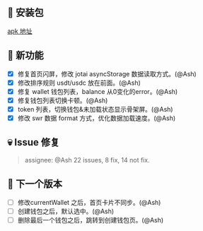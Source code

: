 ## 🚀 安装包

[apk 地址](https://dalveywallet.s3.ap-northeast-1.amazonaws.com/release/apks/build-1730901360870.apk)

## 🎉 新功能

- [x] 修复首页闪屏，修改 jotai asyncStorage 数据读取方式。(@Ash)
- [x] 修改排序规则 usdt/usdc 放在前面。(@Ash)
- [x] 修复 wallet 钱包列表，balance 从0变化的error。(@Ash)
- [x] 修复钱包列表切换卡顿。(@Ash)
- [x] token 列表，切换钱包&未加载状态显示骨架屏。(@Ash)
- [x] 修改 swr 数据 format 方式，优化数据加载速度。(@Ash)

## 💀 Issue 修复

> assignee: @Ash 22 issues, 8 fix, 14 not fix.

## 📅 下一个版本

- [ ] 修改currentWallet 之后，首页卡片不同步。(@Ash)
- [ ] 创建钱包之后，默认选中。(@Ash)
- [ ] 删除最后一个钱包之后，跳转到创建钱包页。(@Ash)
